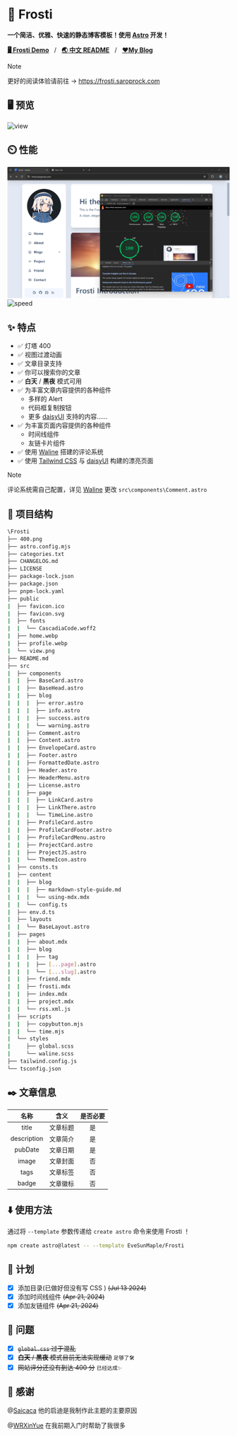 # 🧊 Frosti

**一个简洁、优雅、快速的静态博客模板！使用 [Astro](https://astro.build/) 开发！**

[**🖥️ Frosti Demo**](https://frosti.saroprock.com)&nbsp;&nbsp;&nbsp;/&nbsp;&nbsp;&nbsp;[**🌏 中文 README**](https://github.com/EveSunMaple/Frosti/blob/main/README.zh-CN.md)&nbsp;&nbsp;&nbsp;/&nbsp;&nbsp;&nbsp;[**❤️My Blog**](https://www.saroprock.com)

> [!NOTE]
> 更好的阅读体验请前往 -> https://frosti.saroprock.com

## 🖥️ 预览

![view](https://frosti.saroprock.com/view.png)

## ⏲️ 性能

![speed](./400-lighthouse.png)
![speed](./400.png)

## ✨ 特点

- ✅ 灯塔 400
- ✅ 视图过渡动画
- ✅ 文章目录支持
- ✅ 你可以搜索你的文章
- ✅ **白天** / **黑夜** 模式可用
- ✅ 为丰富文章内容提供的各种组件
  - 多样的 Alert
  - 代码框复制按钮
  - 更多 [daisyUI](https://daisyui.com/) 支持的内容……
- ✅ 为丰富页面内容提供的各种组件
  - 时间线组件
  - 友链卡片组件
- ✅ 使用 [Waline](https://waline.js.org/) 搭建的评论系统
- ✅ 使用 [Tailwind CSS](https://tailwindcss.com/) 与 [daisyUI](https://daisyui.com/) 构建的漂亮页面

> [!NOTE]
> 评论系统需自己配置，详见 [Waline](https://waline.js.org/) 更改 `src\components\Comment.astro`

## 🚀 项目结构

```sh
\Frosti
├── 400.png
├── astro.config.mjs
├── categories.txt
├── CHANGELOG.md
├── LICENSE
├── package-lock.json
├── package.json
├── pnpm-lock.yaml
├── public
|  ├── favicon.ico
|  ├── favicon.svg
|  ├── fonts
|  |  └── CascadiaCode.woff2
|  ├── home.webp
|  ├── profile.webp
|  └── view.png
├── README.md
├── src
|  ├── components
|  |  ├── BaseCard.astro
|  |  ├── BaseHead.astro
|  |  ├── blog
|  |  |  ├── error.astro
|  |  |  ├── info.astro
|  |  |  ├── success.astro
|  |  |  └── warning.astro
|  |  ├── Comment.astro
|  |  ├── Content.astro
|  |  ├── EnvelopeCard.astro
|  |  ├── Footer.astro
|  |  ├── FormattedDate.astro
|  |  ├── Header.astro
|  |  ├── HeaderMenu.astro
|  |  ├── License.astro
|  |  ├── page
|  |  |  ├── LinkCard.astro
|  |  |  ├── LinkThere.astro
|  |  |  └── TimeLine.astro
|  |  ├── ProfileCard.astro
|  |  ├── ProfileCardFooter.astro
|  |  ├── ProfileCardMenu.astro
|  |  ├── ProjectCard.astro
|  |  ├── ProjectJS.astro
|  |  └── ThemeIcon.astro
|  ├── consts.ts
|  ├── content
|  |  ├── blog
|  |  |  ├── markdown-style-guide.md
|  |  |  └── using-mdx.mdx
|  |  └── config.ts
|  ├── env.d.ts
|  ├── layouts
|  |  └── BaseLayout.astro
|  ├── pages
|  |  ├── about.mdx
|  |  ├── blog
|  |  |  ├── tag
|  |  |  ├── [...page].astro
|  |  |  └── [...slug].astro
|  |  ├── friend.mdx
|  |  ├── frosti.mdx
|  |  ├── index.mdx
|  |  ├── project.mdx
|  |  └── rss.xml.js
|  ├── scripts
|  |  ├── copybutton.mjs
|  |  └── time.mjs
|  └── styles
|     ├── global.scss
|     └── waline.scss
├── tailwind.config.js
└── tsconfig.json
```

## ✒️ 文章信息

|    名称     |   含义   | 是否必要 |
| :---------: | :------: | :------: |
|    title    | 文章标题 |    是    |
| description | 文章简介 |    是    |
|   pubDate   | 文章日期 |    是    |
|    image    | 文章封面 |    否    |
|    tags     | 文章标签 |    否    |
|    badge    | 文章徽标 |    否    |

## ⬇️ 使用方法

通过将 `--template` 参数传递给 `create astro` 命令来使用 Frosti ！

```sh
npm create astro@latest -- --template EveSunMaple/Frosti
```

## 🎯 计划

- [x] 添加目录(已做好但没有写 CSS ) ~~(Jul 13 2024)~~
- [x] 添加时间线组件 ~~(Apr 21, 2024)~~
- [x] 添加友链组件 ~~(Apr 21, 2024)~~

## 👀 问题

- [x] ~~`global.css` 过于混乱~~
- [x] ~~**白天** / **黑夜** 模式目前无法实现缓动~~ `足够了🛠️`
- [x] ~~网站评分还没有到达 400 分~~ `已经达成✨`

## 🎉 感谢

@[Saicaca](https://github.com/saicaca) 他的启迪是我制作此主题的主要原因

@[WRXinYue](https://github.com/WRXinYue) 在我前期入门时帮助了我很多
